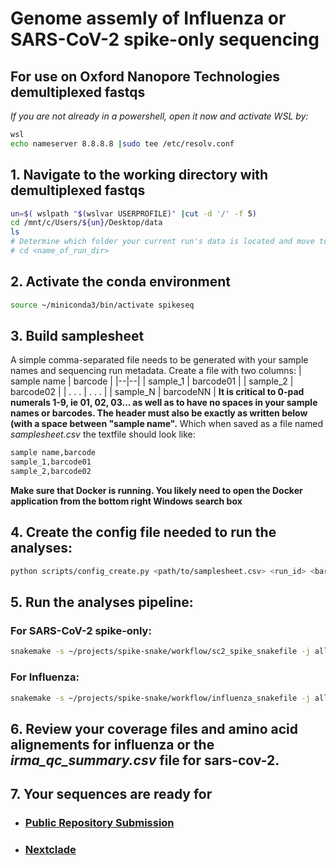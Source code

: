 # Genome assemly of Influenza or SARS-CoV-2 spike-only sequencing
## For use on Oxford Nanopore Technologies demultiplexed fastqs

_If you are not already in a powershell, open it now and activate WSL by:_
```bash
wsl
echo nameserver 8.8.8.8 |sudo tee /etc/resolv.conf
```

## 1. Navigate to the working directory with demultiplexed fastqs
```bash
un=$( wslpath "$(wslvar USERPROFILE)" |cut -d '/' -f 5)
cd /mnt/c/Users/${un}/Desktop/data
ls
# Determine which folder your current run's data is located and move to that directory:
# cd <name_of_run_dir>
```

## 2. Activate the conda environment
```bash
source ~/miniconda3/bin/activate spikeseq
```
## 3. Build samplesheet
A simple comma-separated file needs to be generated with your sample names and sequencing run metadata. Create a file with two columns:
| sample name | barcode |
|--|--|
| sample_1 | barcode01 |
| sample_2 | barcode02 |
| . . . | . . . |
| sample_N | barcodeNN |
**It is critical to 0-pad numerals 1-9, ie 01, 02, 03... as well as to have no spaces in your sample names or barcodes. The header must also be exactly as written below (with a space between "sample name".**
Which when saved as a file named _samplesheet.csv_ the textfile should look like:
```bash
sample name,barcode
sample_1,barcode01
sample_2,barcode02
```

**Make sure that Docker is running. You likely need to open the Docker application from the bottom right Windows search box**

## 4. Create the config file needed to run the analyses:
```bash
python scripts/config_create.py <path/to/samplesheet.csv> <run_id> <barcode_kit>
```

## 5. Run the analyses pipeline:
### For SARS-CoV-2 spike-only:
```bash
snakemake -s ~/projects/spike-snake/workflow/sc2_spike_snakefile -j all --use-conda --restart-times 3
```
### For Influenza:
```bash
snakemake -s ~/projects/spike-snake/workflow/influenza_snakefile -j all --use-conda --restart-times 3
```
## 6. Review your coverage files and amino acid alignements for influenza or the _irma_qc_summary.csv_ file for sars-cov-2.

## 7. Your sequences are ready for
- ### [Public Repository Submission](https://github.com/CDCgov/seqsender)
- ### [Nextclade](https://clades.nextstrain.org/)
 
